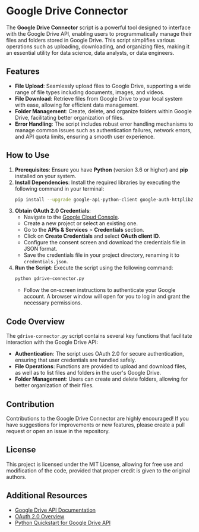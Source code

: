 # Google Drive Connector
The **Google Drive Connector** script is a powerful tool designed to interface with the Google Drive API, enabling users to programmatically manage their files and folders stored in Google Drive. This script simplifies various operations such as uploading, downloading, and organizing files, making it an essential utility for data science, data analysts, or data engineers.

## Features
- **File Upload**: Seamlessly upload files to Google Drive, supporting a wide range of file types including documents, images, and videos.
- **File Download**: Retrieve files from Google Drive to your local system with ease, allowing for efficient data management.
- **Folder Management**: Create, delete, and organize folders within Google Drive, facilitating better organization of files.
- **Error Handling**: The script includes robust error handling mechanisms to manage common issues such as authentication failures, network errors, and API quota limits, ensuring a smooth user experience.

## How to Use
1. **Prerequisites**: Ensure you have **Python** (version 3.6 or higher) and **pip** installed on your system.
2. **Install Dependencies**: Install the required libraries by executing the following command in your terminal:
   ```bash
   pip install --upgrade google-api-python-client google-auth-httplib2 google-auth-oauthlib
   ```
3. **Obtain OAuth 2.0 Credentials**: 
   - Navigate to the [Google Cloud Console](https://console.cloud.google.com/).
   - Create a new project or select an existing one.
   - Go to the **APIs & Services** > **Credentials** section.
   - Click on **Create Credentials** and select **OAuth client ID**.
   - Configure the consent screen and download the credentials file in JSON format.
   - Save the credentials file in your project directory, renaming it to `credentials.json`.
4. **Run the Script**: Execute the script using the following command:
   ```bash
   python gdrive-connector.py
   ```
   - Follow the on-screen instructions to authenticate your Google account. A browser window will open for you to log in and grant the necessary permissions.

## Code Overview
The `gdrive-connector.py` script contains several key functions that facilitate interaction with the Google Drive API:
- **Authentication**: The script uses OAuth 2.0 for secure authentication, ensuring that user credentials are handled safely.
- **File Operations**: Functions are provided to upload and download files, as well as to list files and folders in the user's Google Drive.
- **Folder Management**: Users can create and delete folders, allowing for better organization of their files.

## Contribution
Contributions to the Google Drive Connector are highly encouraged! If you have suggestions for improvements or new features, please create a pull request or open an issue in the repository.

## License
This project is licensed under the MIT License, allowing for free use and modification of the code, provided that proper credit is given to the original authors.

## Additional Resources
- [Google Drive API Documentation](https://developers.google.com/drive/api)
- [OAuth 2.0 Overview](https://developers.google.com/identity/protocols/oauth2)
- [Python Quickstart for Google Drive API](https://developers.google.com/drive/api/quickstart/python)

